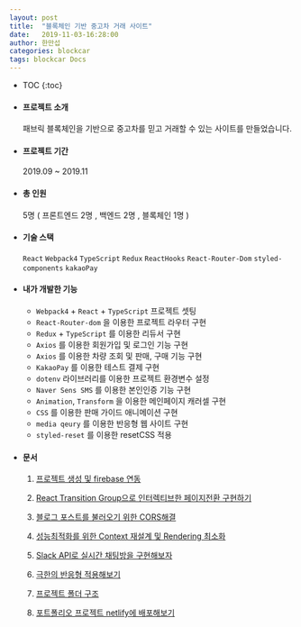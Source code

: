 ```yaml
---
layout: post
title:  "블록체인 기반 중고차 거래 사이트"
date:   2019-11-03-16:28:00
author: 한만섭
categories: blockcar
tags: blockcar Docs
---
```




* TOC
{:toc}


- #### 프로젝트 소개 

  패브릭 블록체인을 기반으로 중고차를 믿고 거래할 수 있는 사이트를 만들었습니다. 

- #### 프로젝트 기간 

  2019.09 ~ 2019.11 

- #### 총 인원 

  5명 ( 프론트엔드 2명 , 백엔드 2명 , 블록체인 1명 )

- #### 기술 스택

  `React` `Webpack4` `TypeScript`  `Redux` `ReactHooks` `React-Router-Dom`   `styled-components` `kakaoPay`

- #### 내가 개발한 기능 

  - `Webpack4` + `React` + `TypeScript`   프로젝트 셋팅 
  - `React-Router-dom` 을 이용한 프로젝트 라우터 구현 
  - `Redux`  + `TypeScript` 를 이용한 리듀서 구현 
  - `Axios` 를 이용한 회원가입 및 로그인 기능 구현 
  - `Axios` 를 이용한 차량 조회 및 판매, 구매 기능 구현 
  - `KakaoPay` 를 이용한 테스트 결제 구현 
  - `dotenv` 라이브러리를 이용한 프로젝트 환경변수 설정 
  - `Naver Sens SMS` 를 이용한 본인인증 기능 구현 
  - `Animation`, `Transform` 을 이용한 메인페이지 캐러셀 구현 
  - `CSS` 를 이용한 판매 가이드 애니메이션 구현 
  - `media qeury` 를 이용한 반응형 웹 사이트 구현 
  - `styled-reset` 를 이용한 resetCSS 적용 

- #### 문서 

  1. [프로젝트 생성 및 firebase 연동](https://13akstjq.github.io/portfolio/2019/08/20/portfolio-01-프로젝트-생성-및-firebase-연동.html)

  2. [React Transition Group으로 인터렉티브한 페이지전환 구현하기 ](https://13akstjq.github.io/portfolio/2019/08/25/portfolio-02-React-Transition-Group으로-인터렉티브한-페이지전환-구현하기.html)

  3. [블로그 포스트를 불러오기 위한 CORS해결](https://13akstjq.github.io/portfolio/2019/09/08/portfolio-03-블로그-포스트를-불러오기-위한-CORS-해결.html)

  4. [성능최적화를 위한 Context 재설계 및 Rendering 최소화](https://13akstjq.github.io/portfolio/2019/09/10/portfolio-04-rendering횟수를-줄이기위한-Context재설계.html)

  5. [Slack API로 실시간 채팅방을 구현해보자 ](https://13akstjq.github.io/portfolio/2019/09/15/portfolio-05-챗봇시스템-구현하기.html)

  6. [극한의 반응형 적용해보기](https://13akstjq.github.io/portfolio/2019/09/28/portfolio-06-극한의-반응형-적용해보기.html)

  7. [ 프로젝트 폴더 구조](https://13akstjq.github.io/portfolio/2019/09/28/portfolio-07-폴더-트리-구조.html)
  8. [포트폴리오 프로젝트 netlify에 배포해보기](https://13akstjq.github.io/portfolio/2019/09/28/portfolio-08-포트폴리오-프로젝트-netlify에-배포해보기.html)

  